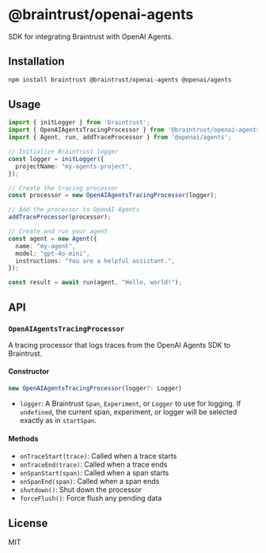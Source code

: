 # @braintrust/openai-agents

SDK for integrating Braintrust with OpenAI Agents.

## Installation

```bash
npm install braintrust @braintrust/openai-agents @openai/agents
```

## Usage

```typescript
import { initLogger } from 'braintrust';
import { OpenAIAgentsTracingProcessor } from '@braintrust/openai-agents';
import { Agent, run, addTraceProcessor } from '@openai/agents';

// Initialize Braintrust logger
const logger = initLogger({
  projectName: "my-agents-project",
});

// Create the tracing processor
const processor = new OpenAIAgentsTracingProcessor(logger);

// Add the processor to OpenAI Agents
addTraceProcessor(processor);

// Create and run your agent
const agent = new Agent({
  name: "my-agent",
  model: "gpt-4o-mini",
  instructions: "You are a helpful assistant.",
});

const result = await run(agent, "Hello, world!");
```

## API

### `OpenAIAgentsTracingProcessor`

A tracing processor that logs traces from the OpenAI Agents SDK to Braintrust.

#### Constructor

```typescript
new OpenAIAgentsTracingProcessor(logger?: Logger)
```

- `logger`: A Braintrust `Span`, `Experiment`, or `Logger` to use for logging. If `undefined`, the current span, experiment, or logger will be selected exactly as in `startSpan`.

#### Methods

- `onTraceStart(trace)`: Called when a trace starts
- `onTraceEnd(trace)`: Called when a trace ends  
- `onSpanStart(span)`: Called when a span starts
- `onSpanEnd(span)`: Called when a span ends
- `shutdown()`: Shut down the processor
- `forceFlush()`: Force flush any pending data

## License

MIT
